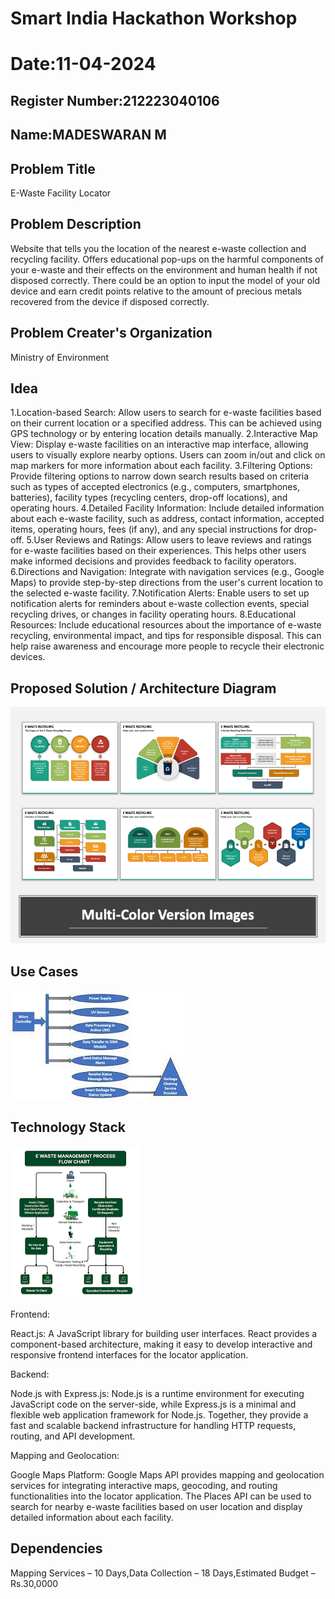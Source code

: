 # Smart India Hackathon Workshop
# Date:11-04-2024
## Register Number:212223040106
## Name:MADESWARAN M
## Problem Title
E-Waste Facility Locator
## Problem Description
Website that tells you the location of the nearest e-waste collection and recycling facility. Offers educational pop-ups on the harmful components of your e-waste and their effects on the environment and human health if not disposed correctly. There could be an option to input the model of your old device and earn credit points relative to the amount of precious metals recovered from the device if disposed correctly.
## Problem Creater's Organization
Ministry of Environment

## Idea
1.Location-based Search: Allow users to search for e-waste facilities based on their current location or a specified address. This can be achieved using GPS technology or by entering location details manually.
2.Interactive Map View: Display e-waste facilities on an interactive map interface, allowing users to visually explore nearby options. Users can zoom in/out and click on map markers for more information about each facility.
3.Filtering Options: Provide filtering options to narrow down search results based on criteria such as types of accepted electronics (e.g., computers, smartphones, batteries), facility types (recycling centers, drop-off locations), and operating hours.
4.Detailed Facility Information: Include detailed information about each e-waste facility, such as address, contact information, accepted items, operating hours, fees (if any), and any special instructions for drop-off.
5.User Reviews and Ratings: Allow users to leave reviews and ratings for e-waste facilities based on their experiences. This helps other users make informed decisions and provides feedback to facility operators.
6.Directions and Navigation: Integrate with navigation services (e.g., Google Maps) to provide step-by-step directions from the user's current location to the selected e-waste facility.
7.Notification Alerts: Enable users to set up notification alerts for reminders about e-waste collection events, special recycling drives, or changes in facility operating hours.
8.Educational Resources: Include educational resources about the importance of e-waste recycling, environmental impact, and tips for responsible disposal. This can help raise awareness and encourage more people to recycle their electronic devices.



## Proposed Solution / Architecture Diagram
![alt text](<sih 11.png>)

## Use Cases
![alt text](sin12.jpeg)

## Technology Stack
![alt text](sih13.png)

Frontend:

React.js: A JavaScript library for building user interfaces. React provides a component-based architecture, making it easy to develop interactive and responsive frontend interfaces for the locator application.

Backend:

Node.js with Express.js: Node.js is a runtime environment for executing JavaScript code on the server-side, while Express.js is a minimal and flexible web application framework for Node.js. Together, they provide a fast and scalable backend infrastructure for handling HTTP requests, routing, and API development.

Mapping and Geolocation:

Google Maps Platform: Google Maps API provides mapping and geolocation services for integrating interactive maps, geocoding, and routing functionalities into the locator application. The Places API can be used to search for nearby e-waste facilities based on user location and display detailed information about each facility.

## Dependencies

Mapping Services – 10 Days,Data Collection – 18 Days,Estimated Budget – Rs.30,0000